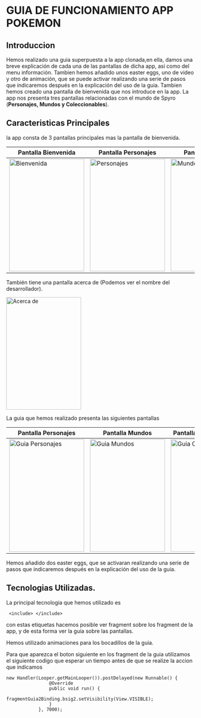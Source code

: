 # GUIA DE FUNCIONAMIENTO APP POKEMON
## Introduccion
Hemos realizado una guia superpuesta a la app clonada,en ella, damos una breve explicación de cada una de las pantallas de dicha app, así como del menu información. Tambien hemos añadido unos easter eggs, uno de video y otro de animación, que se puede activar realizando una serie de pasos que indicaremos después en la explicación del uso de la guia.
Tambien hemos creado una pantalla de bienvenida que nos introduce en la app.
La app nos presenta tres pantallas relacionadas con el mundo de Spyro (**Personajes, Mundos y Coleccionables**).

## Caracteristicas Principales

la app consta de 3 pantallas principales mas la pantalla de bienvenida.

|Pantalla Bienvenida|Pantalla Personajes|Pantalla Mundos|Pantalla Coleccionables|
|---|---|---|---|
|<img src="https://github.com/user-attachments/assets/668cfb8e-df3c-488f-a039-3795ab8cf29b" alt="Bienvenida" width="200" height="300">|<img src="https://github.com/user-attachments/assets/02c488de-1f93-4391-adab-ebdf38ab8fc5" alt="Personajes" width="200" height="300">|<img src="https://github.com/user-attachments/assets/37d2794c-2318-4e94-ab93-0a1354fdb72c" alt="Mundos" width="200" height="300">|<img src="https://github.com/user-attachments/assets/fb3867e2-0636-4e51-a347-8079fbcc6181" alt="Coleccionables" width="200" height="300">|

También tiene una pantalla acerca de (Podemos ver el nombre del desarrollador).

<img src="https://github.com/user-attachments/assets/1126e64d-cde7-4527-8669-e0cc1ce6188f" alt="Acerca de" width="200" height="300">

La guia que hemos realizado presenta las siguientes pantallas

|Pantalla Personajes|Pantalla Mundos|Pantalla Coleccionables|Pantalla Acerca de|Pantalla Resumen|
|---|---|---|---|---|
|<img src="https://github.com/user-attachments/assets/9a91e5c0-49f0-46cb-9118-9d9a848c6921" alt="Guia Personajes" width="200" height="300">|<img src="https://github.com/user-attachments/assets/19037aaa-7136-4380-9f04-fb49152226f7" alt="Guia Mundos" width="200" height="300">|<img src="https://github.com/user-attachments/assets/526bb721-b9ff-4ec7-a5c1-f1740e3c2c2f" alt="Guia Coleccionables" width="200" height="300">|<img src="https://github.com/user-attachments/assets/07fa434f-48dc-452b-998e-ddf3fd491054" alt="Guia Coleccionables" width="200" height="300">|<img src="https://github.com/user-attachments/assets/d09883e8-d97e-4512-9245-655dbcb895c4" alt="Guia Coleccionables" width="200" height="300">

Hemos añadido dos easter eggs, que se activaran realizando una serie de pasos que indicaremos después en la explicación del uso de la guia.

## Tecnologias Utilizadas.

La principal tecnologia que hemos utilizado es 

```
 <include> </include> 
```

con estas etiquetas hacemos posible ver fragment sobre los fragment de la app, y de esta forma ver la guia sobre las pantallas.

Hemos utilizado animaciones para los bocadillos de la guia.

Para que aparezca el boton siguiente en los fragment de la guia utilizamos el siguiente codigo que esperar un tiempo antes de que se realize la accion que indicamos

```
new Handler(Looper.getMainLooper()).postDelayed(new Runnable() {
                @Override
                public void run() {
                    fragmentGuia2Binding.bsig2.setVisibility(View.VISIBLE);
                }
            }, 7000);
```

